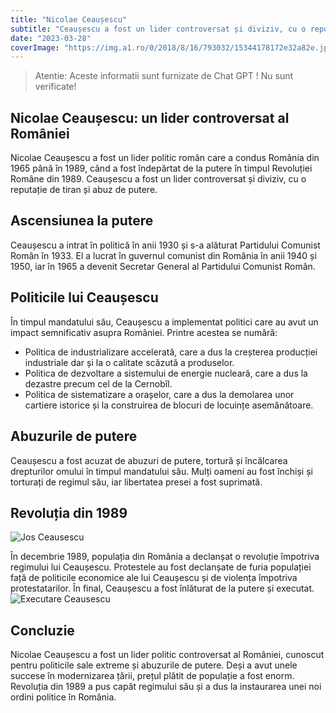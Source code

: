 ```yaml
---
title: "Nicolae Ceaușescu"
subtitle: "Ceaușescu a fost un lider controversat și diviziv, cu o reputație de tiran și abuz de putere."
date: "2023-03-28"
coverImage: "https://img.a1.ro/0/2018/8/16/793032/15344178172e32a82e.jpg?w=970"
---
```

>Atentie: Aceste informatii sunt furnizate de Chat GPT ! Nu sunt verificate! 

## Nicolae Ceaușescu: un lider controversat al României

Nicolae Ceaușescu a fost un lider politic român care a condus România din 1965 până în 1989, când a fost îndepărtat de la putere în timpul Revoluției Române din 1989. Ceaușescu a fost un lider controversat și diviziv, cu o reputație de tiran și abuz de putere.

## Ascensiunea la putere

Ceaușescu a intrat în politică în anii 1930 și s-a alăturat Partidului Comunist Român în 1933. El a lucrat în guvernul comunist din România în anii 1940 și 1950, iar în 1965 a devenit Secretar General al Partidului Comunist Român.

## Politicile lui Ceaușescu

În timpul mandatului său, Ceaușescu a implementat politici care au avut un impact semnificativ asupra României. Printre acestea se numără:

- Politica de industrializare accelerată, care a dus la creșterea producției industriale dar și la o calitate scăzută a produselor.
- Politica de dezvoltare a sistemului de energie nucleară, care a dus la dezastre precum cel de la Cernobîl.
- Politica de sistematizare a orașelor, care a dus la demolarea unor cartiere istorice și la construirea de blocuri de locuințe asemănătoare.

## Abuzurile de putere

Ceaușescu a fost acuzat de abuzuri de putere, tortură și încălcarea drepturilor omului în timpul mandatului său. Mulți oameni au fost închiși și torturați de regimul său, iar libertatea presei a fost suprimată.

## Revoluția din 1989
![Jos Ceausescu](https://media.publika.md/md/image/201912/full/jos-ceausescu_35766100.jpg)

În decembrie 1989, populația din România a declanșat o revoluție împotriva regimului lui Ceaușescu. Protestele au fost declanșate de furia populației față de politicile economice ale lui Ceaușescu și de violența împotriva protestatarilor. În final, Ceaușescu a fost înlăturat de la putere și executat.
![Executare Ceausescu](https://i.ytimg.com/vi/rH3I_Yvf7jc/maxresdefault.jpg)

## Concluzie

Nicolae Ceaușescu a fost un lider politic controversat al României, cunoscut pentru politicile sale extreme și abuzurile de putere. Deși a avut unele succese în modernizarea țării, prețul plătit de populație a fost enorm. Revoluția din 1989 a pus capăt regimului său și a dus la instaurarea unei noi ordini politice în România. 
